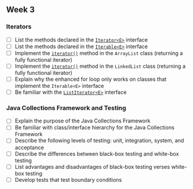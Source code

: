 ## Week 3

### Iterators

* [ ] List the methods declared in the [`Iterator<E>`](http://javadoc.taylorial.com/java.base/util/Iterator.html) interface
* [ ] List the methods declared in the [`Iterable<E>`](http://javadoc.taylorial.com/java.base/lang/Iterable.html) interface
* [ ] Implement the [`iterator()`](http://javadoc.taylorial.com/java.base/util/List.html#iterator%28%29) method in the `ArrayList` class (returning a fully functional iterator)
* [ ] Implement the [`iterator()`](http://javadoc.taylorial.com/java.base/util/List.html#iterator%28%29) method in the `LinkedList` class (returning a fully functional iterator)
* [ ] Explain why the enhanced for loop only works on classes that implement the `Iterable<E>` interface
* [ ] Be familiar with the [`ListIterator<E>`](http://javadoc.taylorial.com/java.base/util/ListIterator.html) interface

### Java Collections Framework and Testing

* [ ] Explain the purpose of the Java Collections Framework
* [ ] Be familiar with class/interface hierarchy for the Java Collections Framework
* [ ] Describe the following levels of testing: unit, integration, system, and acceptance
* [ ] Describe the differences between black-box testing and white-box testing
* [ ] List advantages and disadvantages of black-box testing verses white-box testing
* [ ] Develop tests that test boundary conditions
